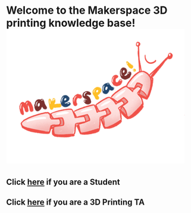 # Welcome to the Makerspace 3D printing knowledge base! <img src="https://github.com/semisubzero/LayerSlayers/blob/master/Misc/MakerspaceSlug.png" width="480">


## Click [here](https://github.com/semisubzero/LayerSlayers/wiki/Student-Table-of-Contents) if you are a Student
## Click [here](https://github.com/semisubzero/LayerSlayers/wiki/TA-Table-of-Contents) if you are a 3D Printing TA
